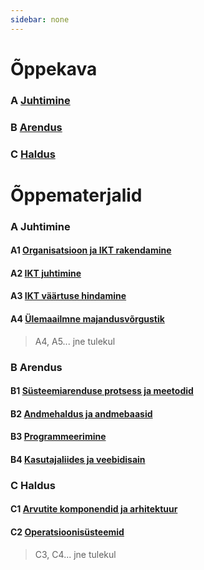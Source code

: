 ```yaml
---
sidebar: none
---
```


# Õppekava

### A [Juhtimine](./oppekava/a_juhtimine.md)

### B [Arendus](./oppekava/b_arendus.md)

### C [Haldus](./oppekava/c_haldus.md)

# Õppematerjalid

### A Juhtimine

#### A1 [Organisatsioon ja IKT rakendamine](./oppematerjalid/a_juhtimine_01_organisatsioon_ja_ikt_rakendamine.md)

#### A2 [IKT juhtimine](./oppematerjalid/a_juhtimine_02_IKT_juhtimine.md)

#### A3 [IKT väärtuse hindamine](./oppematerjalid/a_juhtimine_03_IKT_vaartuse_hindamine.md)

#### A4 [Ülemaailmne majandusvõrgustik](./oppematerjalid/a_juhtimine_04_ylemaailmne_majandusvorgustik.md)

> A4, A5... jne tulekul

### B Arendus

#### B1 [Süsteemiarenduse protsess ja meetodid](./oppematerjalid/b_arendus_01_systeemiarenduse_protsess_ja_meetodid)

#### B2 [Andmehaldus ja andmebaasid](./oppematerjalid/b_arendus_02_andmehaldus_ja_andmebaasid.md)

#### B3 [Programmeerimine](./oppematerjalid/b_arendus_03_programmeerimine.md)

#### B4 [Kasutajaliides ja veebidisain](./oppematerjalid/b_arendus_04_kasutajaliides_ja_veebidisain.md)

### C Haldus

#### C1 [Arvutite komponendid ja arhitektuur](./oppematerjalid/c_haldus_01_arvutite_komponendid_ja_arhitektuur.md)

#### C2 [Operatsioonisüsteemid](./oppematerjalid/c_haldus_02_operatsioonisysteemid.md)

> C3, C4... jne tulekul
